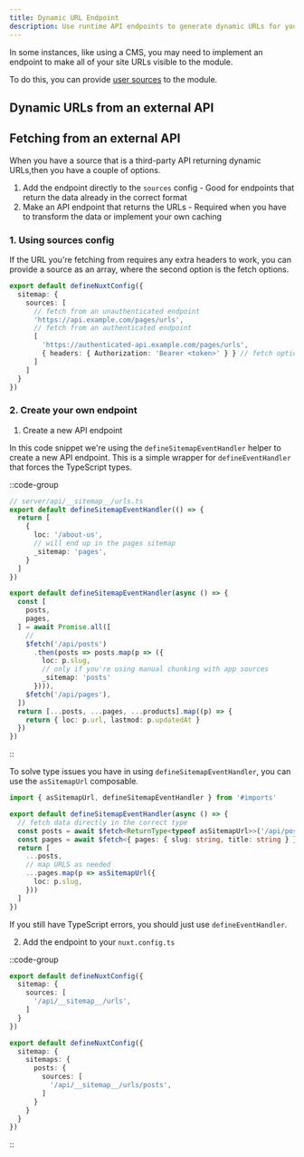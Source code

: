 ```yaml
---
title: Dynamic URL Endpoint
description: Use runtime API endpoints to generate dynamic URLs for your sitemap.
---
```


In some instances, like using a CMS, you may need to implement an endpoint to make
all of your site URLs visible to the module.

To do this, you can provide [user sources](/docs/sitemap/getting-started/data-sources) to the module.

## Dynamic URLs from an external API

## Fetching from an external API

When you have a source that is a third-party API returning dynamic URLs,then you have a couple of options.

1. Add the endpoint directly to the `sources` config - Good for endpoints that return the data already in the correct format
2. Make an API endpoint that returns the URLs - Required when you have to transform the data or implement your own caching

### 1. Using sources config

If the URL you're fetching from requires any extra headers to work, you can provide a source as an array, where the second
option is the fetch options.

```ts [nuxt.config.ts]
export default defineNuxtConfig({
  sitemap: {
    sources: [
      // fetch from an unauthenticated endpoint
      'https://api.example.com/pages/urls',
      // fetch from an authenticated endpoint
      [
        'https://authenticated-api.example.com/pages/urls',
        { headers: { Authorization: 'Bearer <token>' } } // fetch options
      ]
    ]
  }
})
```

### 2. Create your own endpoint

1. Create a new API endpoint

In this code snippet we're using the `defineSitemapEventHandler` helper to create a new API endpoint.
This is a simple wrapper for `defineEventHandler` that forces the TypeScript types.

::code-group

```ts [Simple]
// server/api/__sitemap__/urls.ts
export default defineSitemapEventHandler(() => {
  return [
    {
      loc: '/about-us',
      // will end up in the pages sitemap
      _sitemap: 'pages',
    }
  ]
})
```

```ts [Multiple Sitemaps]
export default defineSitemapEventHandler(async () => {
  const [
    posts,
    pages,
  ] = await Promise.all([
    //
    $fetch('/api/posts')
      .then(posts => posts.map(p => ({
        loc: p.slug,
        // only if you're using manual chunking with app sources
        _sitemap: 'posts'
      }))),
    $fetch('/api/pages'),
  ])
  return [...posts, ...pages, ...products].map((p) => {
    return { loc: p.url, lastmod: p.updatedAt }
  })
})
```

::

To solve type issues you have in using `defineSitemapEventHandler`, you can use the `asSitemapUrl` composable.

```ts [server/api/__sitemap__/urls.ts]
import { asSitemapUrl, defineSitemapEventHandler } from '#imports'

export default defineSitemapEventHandler(async () => {
  // fetch data directly in the correct type
  const posts = await $fetch<ReturnType<typeof asSitemapUrl>>('/api/posts')
  const pages = await $fetch<{ pages: { slug: string, title: string } }>('/api/posts')
  return [
    ...posts,
    // map URLS as needed
    ...pages.map(p => asSitemapUrl({
      loc: p.slug,
    }))
  ]
})
```

If you still have TypeScript errors, you should just use `defineEventHandler`.

2. Add the endpoint to your `nuxt.config.ts`

::code-group

```ts [Single Sitemap Sources]
export default defineNuxtConfig({
  sitemap: {
    sources: [
      '/api/__sitemap__/urls',
    ]
  }
})
```

```ts [Multi Sitemap Sources]
export default defineNuxtConfig({
  sitemap: {
    sitemaps: {
      posts: {
        sources: [
          '/api/__sitemap__/urls/posts',
        ]
      }
    }
  }
})
```

::
